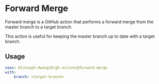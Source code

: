 # Forward Merge

Forward merge is a GitHub action that performs a forward merge from the master branch to a target branch.

This action is useful for keeping the master branch up to date with a target branch.

## Usage

```yaml
uses: 01Joseph-Hwang10/gh-actions@forward-merge
with:
    branch: <target-branch>
```
